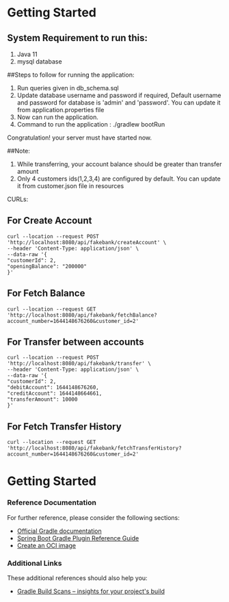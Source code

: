 # Getting Started
## System Requirement to run this:
1. Java 11
2. mysql database

##Steps to follow for running the application:
1. Run queries given in db_schema.sql
2. Update database username and password if required, Default username and password for database is 'admin' and 'password'. You can update it from application.properties  file
3. Now can run the application.
4. Command to run the application : ./gradlew bootRun

Congratulation! your server must have started now.

##Note:
1. While transferring, your account balance should be greater than transfer amount
2. Only 4 customers ids(1,2,3,4) are configured by default. You can update it from customer.json file in resources

CURLs:
## For Create Account
```
curl --location --request POST 'http://localhost:8080/api/fakebank/createAccount' \
--header 'Content-Type: application/json' \
--data-raw '{
"customerId": 2,
"openingBalance": "200000"
}'
```

## For Fetch Balance
```
curl --location --request GET 'http://localhost:8080/api/fakebank/fetchBalance?account_number=1644148676260&customer_id=2'
```

## For Transfer between accounts
```
curl --location --request POST 'http://localhost:8080/api/fakebank/transfer' \
--header 'Content-Type: application/json' \
--data-raw '{
"customerId": 2,
"debitAccount": 1644148676260,
"creditAccount": 1644148664661,
"transferAmount": 10000
}'
```

## For Fetch Transfer History
```
curl --location --request GET 'http://localhost:8080/api/fakebank/fetchTransferHistory?account_number=1644148676260&customer_id=2'
```


# Getting Started

### Reference Documentation
For further reference, please consider the following sections:

* [Official Gradle documentation](https://docs.gradle.org)
* [Spring Boot Gradle Plugin Reference Guide](https://docs.spring.io/spring-boot/docs/2.6.3/gradle-plugin/reference/html/)
* [Create an OCI image](https://docs.spring.io/spring-boot/docs/2.6.3/gradle-plugin/reference/html/#build-image)

### Additional Links
These additional references should also help you:

* [Gradle Build Scans – insights for your project's build](https://scans.gradle.com#gradle)

